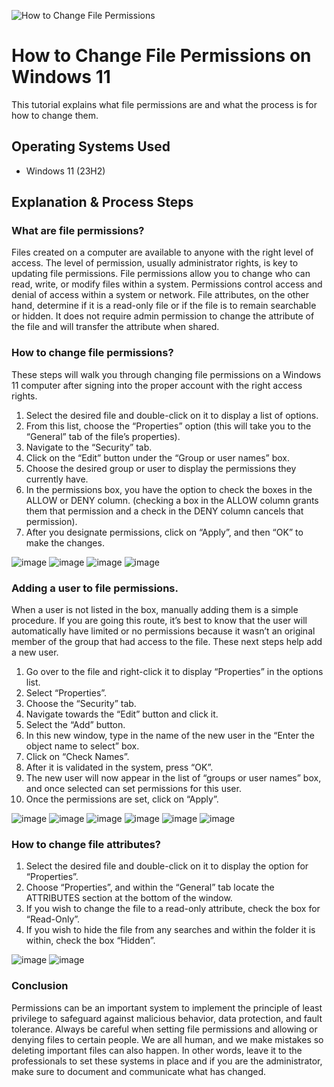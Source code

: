 ![How to Change File Permissions](https://github.com/jonathansantacruz3/How-to-Change-File-Permissions-in-Windows-11/assets/151465848/2aee3fa6-aced-4acc-afee-a7203e273302)


<h1>How to Change File Permissions on Windows 11</h1>
This tutorial explains what file permissions are and what the process is for how to change them.<br />

<h2>Operating Systems Used </h2>

- Windows 11</b> (23H2)

<h2>Explanation & Process Steps</h2>

<h3>What are file permissions?</h3>

Files created on a computer are available to anyone with the right level of access. The level of permission, usually administrator rights, is key to updating file permissions. File permissions allow you to change who can read, write, or modify files within a system. Permissions control access and denial of access within a system or network. File attributes, on the other hand, determine if it is a read-only file or if the file is to remain searchable or hidden. It does not require admin permission to change the attribute of the file and will transfer the attribute when shared. 

<h3>How to change file permissions?</h3>

These steps will walk you through changing file permissions on a Windows 11 computer after signing into the proper account with the right access rights. 
1.	Select the desired file and double-click on it to display a list of options.
2.	From this list, choose the “Properties” option (this will take you to the “General” tab of the file’s properties). 
3.	Navigate to the “Security” tab.
4.	Click on the “Edit” button under the “Group or user names” box. 
5.	Choose the desired group or user to display the permissions they currently have. 
6.	In the permissions box, you have the option to check the boxes in the ALLOW or DENY column. (checking a box in the ALLOW column grants them that permission and a check in the DENY column cancels that permission).
7.	After you designate permissions, click on “Apply”, and then “OK” to make the changes.

![image](https://github.com/jonathansantacruz3/How-to-Change-File-Permissions-in-Windows-11/assets/151465848/fcc8f6f8-19b2-4872-8fae-66955cbeb38d)
![image](https://github.com/jonathansantacruz3/How-to-Change-File-Permissions-in-Windows-11/assets/151465848/af1b3720-d2b6-490e-bdc8-c0247bf387ad)
![image](https://github.com/jonathansantacruz3/How-to-Change-File-Permissions-in-Windows-11/assets/151465848/dba8df59-33c5-429e-b1f2-42b59dc883a2)
![image](https://github.com/jonathansantacruz3/How-to-Change-File-Permissions-in-Windows-11/assets/151465848/0313ea7f-67c5-4ac4-8170-a77f528d09f7)



<h3>Adding a user to file permissions.</h3>

When a user is not listed in the box, manually adding them is a simple procedure. If you are going this route, it’s best to know that the user will automatically have limited or no permissions because it wasn’t an original member of the group that had access to the file.  These next steps help add a new user. 

1.	Go over to the file and right-click it to display “Properties” in the options list. 
2.	Select “Properties”.
3.	Choose the “Security” tab. 
4.	Navigate towards the “Edit” button and click it. 
5.	Select the “Add” button. 
6.	In this new window, type in the name of the new user in the “Enter the object name to select” box. 
7.	Click on “Check Names”.
8.	After it is validated in the system, press “OK”. 
9.	The new user will now appear in the list of “groups or user names” box, and once selected can set permissions for this user. 
10.	Once the permissions are set, click on “Apply”. 

![image](https://github.com/jonathansantacruz3/How-to-Change-File-Permissions-in-Windows-11/assets/151465848/aae7c8d4-2d0f-41f4-ac25-15fb712b0f2c)
![image](https://github.com/jonathansantacruz3/How-to-Change-File-Permissions-in-Windows-11/assets/151465848/e5ff840d-1484-452d-ab36-c717dd310e93)
![image](https://github.com/jonathansantacruz3/How-to-Change-File-Permissions-in-Windows-11/assets/151465848/0382efe2-b8ba-4e26-9237-d7d9fa8e14e7)
![image](https://github.com/jonathansantacruz3/How-to-Change-File-Permissions-in-Windows-11/assets/151465848/fae8d764-6c48-46c6-8bc6-d14ed265b096)
![image](https://github.com/jonathansantacruz3/How-to-Change-File-Permissions-in-Windows-11/assets/151465848/2ea0e965-5465-4536-af35-dd927a325261)
![image](https://github.com/jonathansantacruz3/How-to-Change-File-Permissions-in-Windows-11/assets/151465848/d19282fb-b572-44c0-ac70-c3d2206137c0)
 
   
  
<h3>How to change file attributes?</h3>

1.	Select the desired file and double-click on it to display the option for “Properties”.
2.	Choose “Properties”, and within the “General” tab locate the ATTRIBUTES section at the bottom of the window. 
3.	If you wish to change the file to a read-only attribute, check the box for “Read-Only”. 
4.	If you wish to hide the file from any searches and within the folder it is within, check the box “Hidden”. 

![image](https://github.com/jonathansantacruz3/How-to-Change-File-Permissions-in-Windows-11/assets/151465848/28e0befe-077d-4b0c-a2a2-ab6b5ffc307b)
![image](https://github.com/jonathansantacruz3/How-to-Change-File-Permissions-in-Windows-11/assets/151465848/381de59f-cbcb-4dc1-8a36-fa6ad50de443)
  

<h3>Conclusion</h3>

Permissions can be an important system to implement the principle of least privilege to safeguard against malicious behavior, data protection, and fault tolerance. Always be careful when setting file permissions and allowing or denying files to certain people. We are all human, and we make mistakes so deleting important files can also happen. In other words, leave it to the professionals to set these systems in place and if you are the administrator, make sure to document and communicate what has changed. 


